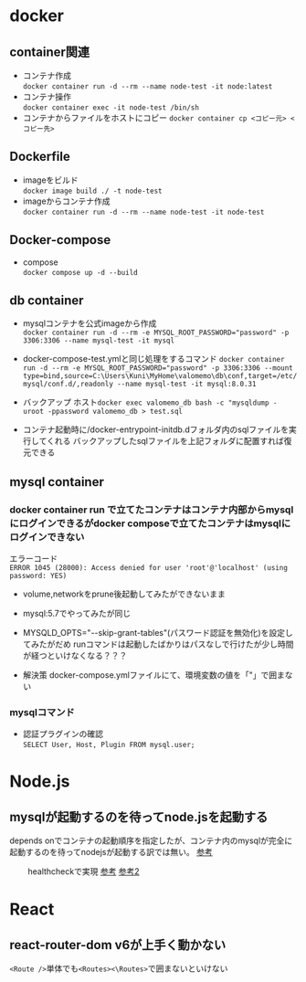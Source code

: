 # docker
## container関連
- コンテナ作成  
`docker container run -d --rm --name node-test -it node:latest`  
- コンテナ操作  
`docker container exec -it node-test /bin/sh`
- コンテナからファイルをホストにコピー
`docker container cp <コピー元> <コピー先>`
## Dockerfile
- imageをビルド  
`docker image build ./ -t node-test`
- imageからコンテナ作成  
`docker container run -d --rm --name node-test -it node-test`
## Docker-compose
- compose  
`docker compose up -d --build`

## db container
- mysqlコンテナを公式imageから作成  
`docker container run -d --rm -e MYSQL_ROOT_PASSWORD="password" -p 3306:3306 --name mysql-test -it mysql`

- docker-compose-test.ymlと同じ処理をするコマンド
`docker container run -d --rm -e MYSQL_ROOT_PASSWORD="password" -p 3306:3306 --mount type=bind,source=C:\Users\Kuni\MyHome\valomemo\db\conf,target=/etc/mysql/conf.d/,readonly --name mysql-test -it mysql:8.0.31`

- バックアップ
ホスト`docker exec valomemo_db bash -c "mysqldump -uroot -ppassword valomemo_db > test.sql`  

- コンテナ起動時に/docker-entrypoint-initdb.dフォルダ内のsqlファイルを実行してくれる
バックアップしたsqlファイルを上記フォルダに配置すれば復元できる

## mysql container
### docker container run で立てたコンテナはコンテナ内部からmysqlにログインできるがdocker composeで立てたコンテナはmysqlにログインできない  
エラーコード  
`ERROR 1045 (28000): Access denied for user 'root'@'localhost' (using password: YES)`
- volume,networkをprune後起動してみたができないまま  
- mysql:5.7でやってみたが同じ
- MYSQLD_OPTS="--skip-grant-tables"(パスワード認証を無効化)を設定してみたがだめ
runコマンドは起動したばかりはパスなしで行けたが少し時間が経つといけなくなる？？？

- 解決策
docker-compose.ymlファイルにて、環境変数の値を「"」で囲まない

### mysqlコマンド
- 認証プラグインの確認  
`SELECT User, Host, Plugin FROM mysql.user;`

# Node.js
## mysqlが起動するのを待ってnode.jsを起動する
depends onでコンテナの起動順序を指定したが、コンテナ内のmysqlが完全に起動するのを待ってnodejsが起動する訳では無い。
[参考](https://zenn.dev/akira_kashihara/articles/e7bbbcf55a936a#fn-2988-2)

　　
healthcheckで実現
[参考](https://docs.docker.jp/engine/reference/builder.html#healthcheck)
[参考2](https://qiita.com/knjname/items/9c0a89af2d9e49749017)

# React
## react-router-dom v6が上手く動かない
`<Route />`単体でも`<Routes><\Routes>`で囲まないといけない